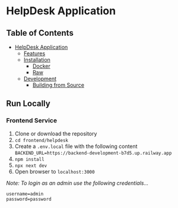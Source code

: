 # HelpDesk Application


## Table of Contents
- [HelpDesk Application](#helpdesk-application)
  - [Features](#features)
  - [Installation](#installation)
    - [Docker](#docker)
    - [Raw](#raw)
  - [Development](#development)
    - [Building from Source](#building-from-source)

## Run Locally
### Frontend Service
1. Clone or download the repository 
2. `cd frontend/helpdesk`
3. Create a `.env.local` file with the following content `BACKEND_URL=https://backend-development-b7d5.up.railway.app`
4. `npm install`
5. `npx next dev`
6. Open browser to `localhost:3000`

*Note: To login as an admin use the following credentials...*
```
username=admin
password=password
```
